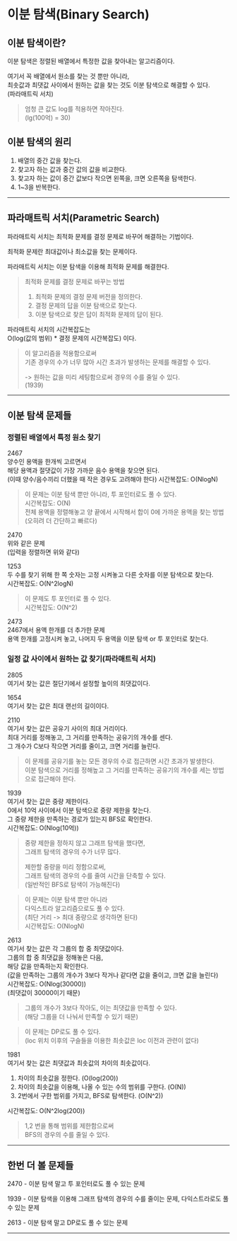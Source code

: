 # 이분 탐색(Binary Search)

## 이분 탐색이란?

이분 탐색은 정렬된 배열에서 특정한 값을 찾아내는 알고리즘이다.

여기서 꼭 배열에서 원소를 찾는 것 뿐만 아니라,  
최솟값과 최댓값 사이에서 원하는 값을 찾는 것도 이분 탐색으로 해결할 수 있다.  
(파라매트릭 서치)

> 엄청 큰 값도 log를 적용하면 작아진다.  
> (lg(100억) = 30)

## 이분 탐색의 원리

1. 배열의 중간 값을 찾는다.
2. 찾고자 하는 값과 중간 값의 값을 비교한다.
3. 찾고자 하는 값이 중간 값보다 작으면 왼쪽을, 크면 오른쪽을 탐색한다.
4. 1~3을 반복한다.

---

## 파라매트릭 서치(Parametric Search)

파라매트릭 서치는 최적화 문제를 결정 문제로 바꾸어 해결하는 기법이다.

최적화 문제란 최대값이나 최소값을 찾는 문제이다.

파라매트릭 서치는 이분 탐색을 이용해 최적화 문제를 해결한다.

> 최적화 문제를 결정 문제로 바꾸는 방법
> 1. 최적화 문제의 결정 문제 버전을 정의한다.
> 2. 결정 문제의 답을 이분 탐색으로 찾는다.
> 3. 이분 탐색으로 찾은 답이 최적화 문제의 답이 된다.

파라매트릭 서치의 시간복잡도는  
O(log(값의 범위) * 결정 문제의 시간복잡도) 이다.

> 이 알고리즘을 적용함으로써  
> 기존 경우의 수가 너무 많아 시간 초과가 발생하는 문제를 해결할 수 있다.
> 
> -> 원하는 값을 미리 세팅함으로써 경우의 수를 줄일 수 있다.  
> (1939)

---

## 이분 탐색 문제들

### 정렬된 배열에서 특정 원소 찾기

2467  
양수인 용액을 한개씩 고르면서  
해당 용액과 절댓값이 가장 가까운 음수 용액을 찾으면 된다.  
(이때 양수/음수끼리 더했을 때 작은 경우도 고려해야 한다)
시간복잡도: O(NlogN)

> 이 문제는 이분 탐색 뿐만 아니라, 투 포인터로도 풀 수 있다.  
> 시간복잡도: O(N)  
> 전체 용액을 정렬해놓고 양 끝에서 시작해서 합이 0에 가까운 용액을 찾는 방법  
> (오히려 더 간단하고 빠르다)

2470  
위와 같은 문제  
(입력을 정렬하면 위와 같다)

1253  
두 수를 찾기 위해 한 쪽 숫자는 고정 시켜놓고 다른 숫자를 이분 탐색으로 찾는다.  
시간복잡도: O(N^2logN)

> 이 문제도 투 포인터로 풀 수 있다.  
> 시간복잡도: O(N^2)

2473  
2467에서 용액 한개를 더 추가한 문제  
용액 한개를 고정시켜 놓고, 나머지 두 용액을 이분 탐색 or 투 포인터로 찾는다.

### 일정 값 사이에서 원하는 값 찾기(파라매트릭 서치)

2805  
여기서 찾는 값은 절단기에서 설정할 높이의 최댓값이다.

1654  
여기서 찾는 값은 최대 랜선의 길이이다.

2110  
여기서 찾는 값은 공유기 사이의 최대 거리이다.  
최대 거리를 정해놓고, 그 거리를 만족하는 공유기의 개수를 센다.  
그 개수가 C보다 작으면 거리를 줄이고, 크면 거리를 늘린다.

> 이 문제를 공유기를 놓는 모든 경우의 수로 접근하면 시간 초과가 발생한다.  
> 이분 탐색으로 거리를 정해높고 그 거리를 만족하는 공유기의 개수를 세는 방법으로 접근해야 한다.

1939  
여기서 찾는 값은 중량 제한이다.  
0에서 10억 사이에서 이분 탐색으로 중량 제한을 찾는다.  
그 중량 제한을 만족하는 경로가 있는지 BFS로 확인한다.  
시간복잡도: O(Nlog(10억))

> 중량 제한을 정하지 않고 그래프 탐색을 했다면,  
> 그래프 탐색의 경우의 수가 너무 많다.
> 
> 제한할 중량을 미리 정함으로써,  
> 그래프 탐색의 경우의 수를 줄여 시간을 단축할 수 있다.  
> (일반적인 BFS로 탐색이 가능해진다)

> 이 문제는 이분 탐색 뿐만 아니라  
> 다익스트라 알고리즘으로도 풀 수 있다.  
> (최단 거리 -> 최대 중량으로 생각하면 된다)  
> 시간복잡도: O(NlogN)

2613  
여기서 찾는 값은 각 그룹의 합 중 최댓값이다.  
그룹의 합 중 최댓값을 정해놓은 다음,  
해당 값을 만족하는지 확인한다.  
(값을 만족하는 그룹의 개수가 3보다 작거나 같다면 값을 줄이고, 크면 값을 늘린다)  
시간복잡도: O(Nlog(30000))  
(최댓값이 30000이기 때문)

> 그룹의 개수가 3보다 작아도, 이는 최댓값을 만족할 수 있다.  
> (해당 그룹을 더 나눠서 만족할 수 있기 때문)

> 이 문제는 DP로도 풀 수 있다.  
> (loc 위치 이후의 구슬들을 이용한 최솟값은 loc 이전과 관련이 없다)

1981  
여기서 찾는 값은 최댓값과 최솟값의 차이의 최솟값이다.  
1. 차이의 최솟값을 정한다. (O(log(200))
2. 차이의 최솟값을 이용해, 나올 수 있는 수의 범위를 구한다. (O(N))
3. 2번에서 구한 범위를 가지고, BFS로 탐색한다. (O(N^2))

시간복잡도: O(N^2log(200))

> 1,2 번을 통해 범위를 제한함으로써  
> BFS의 경우의 수를 줄일 수 있다.

---

## 한번 더 볼 문제들

2470 - 이분 탐색 말고 투 포인터로도 풀 수 있는 문제

1939 - 이분 탐색을 이용해 그래프 탐색의 경우의 수를 줄이는 문제, 다익스트라로도 풀 수 있는 문제

2613 - 이분 탐색 말고 DP로도 풀 수 있는 문제

---